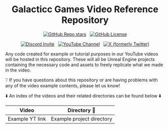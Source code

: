 <h1 align='center'>Galacticc Games Video Reference Repository</h1>

<p align='center'>
<a href="#"><img alt="GitHub Repo stars" src="https://img.shields.io/github/stars/GalacticcGames/Video-Reference?style=for-the-badge" /></a>
&nbsp;
<a href="https://github.com/GalacticcGames/Video-Reference/blob/main/LICENSE"><img alt="GitHub License" src="https://img.shields.io/github/license/GalacticcGames/Video-Reference?style=for-the-badge" /></a>
</p>


<p align='center'>
<a href="https://discord.gg/usmH9mZGVe"><img alt="Discord Invite" src="https://dcbadge.limes.pink/api/server/https://discord.gg/usmH9mZGVe" /></a>
&nbsp;
<a href="https://www.youtube.com/@GalacticcGamesStudio"><img alt="YouTube Channel" src="https://img.shields.io/youtube/channel/subscribers/UCrKw_hPoQ0UZV4IgOnmlmEw?style=for-the-badge&logo=YouTube&logoColor=red" /></a>
&nbsp;
<a href="https://x.com/GalacticcGames"><img alt="X (formerly Twitter)" src="https://img.shields.io/twitter/follow/GalacticcGames?style=for-the-badge&logo=x&logoColor=white" /></a>
</p>

Any code created for example or tutorial purposes in our YouTube videos will be hosted in this repository. These will all be Unreal Engine projects containing the necessary code and assets to freely replicate what we made in the video.

❔ If you have questions about this repository or are having problems with any of the video example contents, please let us know!

⬇️ An index of the videos and their related directories can be found below ⬇️

Video | Directory 📂
|------|------|
| Example YT link | Example project directory |
